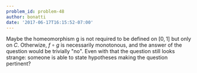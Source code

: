 ```yaml
---
problem_id: problem-48
author: bonatti
date: '2017-06-17T16:15:52-07:00'
---
```

Maybe the homeomorphism g is not required to be defined on $[0,1]$ but only on
$C$. Otherwize, $f\circ g$ is necessarily monotonous, and the answer of the
question would be trivially "no". Even with that the question still looks
strange: someone is able to state hypotheses making the question pertinent?

